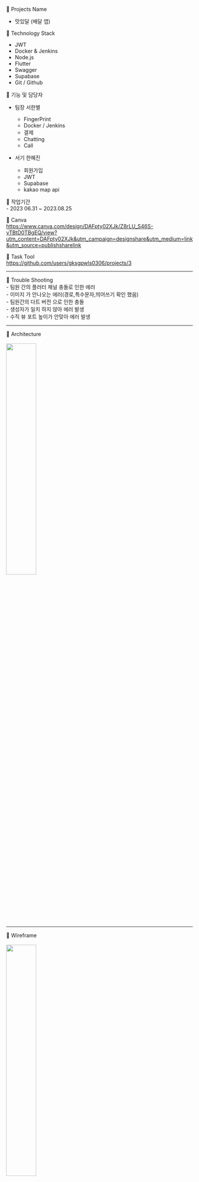 📌 Projects Name  
- 맛있달 (배달 앱)

📌 Technology Stack
- JWT 
- Docker & Jenkins
- Node.js   
- Flutter 
- Swagger
- Supabase 
- Git / Github 

📌 기능 및 담당자
  - 팀장 서한별 
      - FingerPrint
      - Docker / Jenkins
      - 결제
      - Chatting
      - Call
        
  - 서기 한혜진
      - 회원가입
      - JWT
      - Supabase
      - kakao map api
   
  📌 작업기간 <br>
      - 2023 06.31 ~ 2023.08.25

  📌 Canva <br>
  https://www.canva.com/design/DAFpty02XJk/Z8rLU_S46S-vTBtD0TBgEQ/view?utm_content=DAFpty02XJk&utm_campaign=designshare&utm_medium=link&utm_source=publishsharelink

  📌 Task Tool <br>
  https://github.com/users/gksgpwls0306/projects/3

<hr>
📌 Trouble Shooting <br>
- 팀원 간의 플러터 채널 충돌로 인한 에러 <br>
- 이미지 가 안나오는 에러(경로,특수문자,띄어쓰기 확인 했음) <br>
- 팀원간의 다트 버전 으로 인한 충돌 <br>
- 생성자가 일치 하지 않아 에러 발생 <br>
- 수직 뷰 포트 높이가 안맞아 에러 발생 <br>
<hr>
📌 Architecture  
<br>
<br>
<img width="40%" src="https://github.com/gksgpwls0306/deliciousdal/assets/65875927/44928b81-37d7-485f-bb5a-a8f1ec0fda14"/>

<hr>
📌 Wireframe 
<br>
<br>
<img width="40%" src="https://github.com/gksgpwls0306/deliciousdal/assets/65875927/f8d5e1b8-6540-48f1-a3cf-5ccc55623246"/>
<hr>
📌 ERD 
<br>
<br>
<img width="40%" src="https://github.com/gksgpwls0306/deliciousdal/assets/65875927/75f10cbd-532c-4a85-b0fd-88e86acb73c9"/>
<hr>
📌 Sequence Diagram 
<br>
<img width="40%" src="https://github.com/gksgpwls0306/deliciousdal/assets/138543543/1db8a890-c5ee-4921-bbe2-846956b59bca"/>
<br>
<br>
<hr>
📌 FingerPrint <br>
<br>
<img width="40%" src="https://github.com/gksgpwls0306/deliciousdal/assets/138543543/00d616bf-947a-4b9d-aad2-b475c5a07492"/>
<br>
<br>
<hr>
📌 Call <br>
<br>
<img width="40%" src="https://github.com/gksgpwls0306/deliciousdal/assets/138543543/ebc62324-cc22-4fa6-8116-5db56efb1e38"/>





